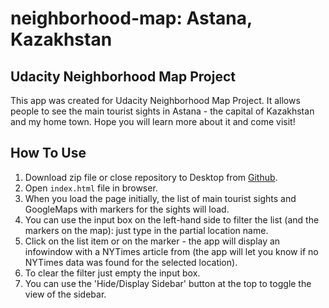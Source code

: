 # neighborhood-map: Astana, Kazakhstan
## Udacity Neighborhood Map Project

This app was created for Udacity Neighborhood Map Project. It allows people to see the main tourist sights in Astana - the capital of Kazakhstan and my home town. Hope you will learn more about it and come visit!

## How To Use
1. Download zip file or close repository to Desktop from [Github](https://github.com/altushaaa/neighborhood-map).
2. Open `index.html` file in browser.
3. When you load the page initially, the list of main tourist sights and GoogleMaps with markers for the sights will load.
4. You can use the input box on the left-hand side to filter the list (and the markers on the map): just type in the partial location name.
5. Click on the list item or on the marker - the app will display an infowindow with a NYTimes article from (the app will let you know if no NYTimes data was found for the selected location).
6. To clear the filter just empty the input box.
7. You can use the 'Hide/Display Sidebar' button at the top to toggle the view of the sidebar.
